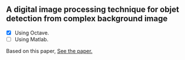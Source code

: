 ## A digital image processing technique for objet detection from complex background image 
- [x] Using Octave.
- [ ] Using Matlab.

Based on this paper, [See the paper.](https://www.sciencedirect.com/science/article/pii/S1877705812025684)
